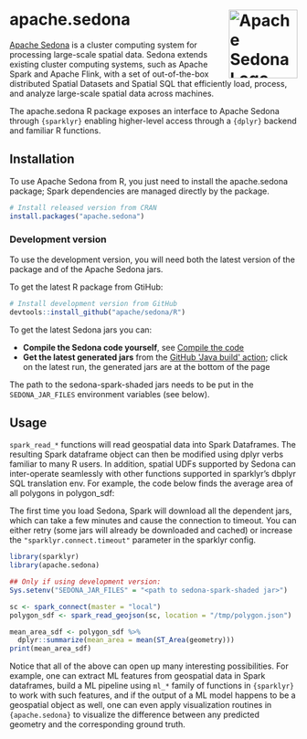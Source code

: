 <!--
 Licensed to the Apache Software Foundation (ASF) under one
 or more contributor license agreements.  See the NOTICE file
 distributed with this work for additional information
 regarding copyright ownership.  The ASF licenses this file
 to you under the Apache License, Version 2.0 (the
 "License"); you may not use this file except in compliance
 with the License.  You may obtain a copy of the License at

   http://www.apache.org/licenses/LICENSE-2.0

 Unless required by applicable law or agreed to in writing,
 software distributed under the License is distributed on an
 "AS IS" BASIS, WITHOUT WARRANTIES OR CONDITIONS OF ANY
 KIND, either express or implied.  See the License for the
 specific language governing permissions and limitations
 under the License.
 -->

# apache.sedona <img src="man/figures/logo.png" align="right" alt="Apache Sedona Logo" width="120"/>

[Apache Sedona](https://sedona.apache.org/) is a cluster computing system for processing large-scale spatial data. Sedona extends existing cluster computing systems, such as Apache Spark and Apache Flink, with a set of out-of-the-box distributed Spatial Datasets and Spatial SQL that efficiently load, process, and analyze large-scale spatial data across machines.

The apache.sedona R package exposes an interface to Apache Sedona through `{sparklyr}`
enabling higher-level access through a `{dplyr}` backend and familiar R functions.

## Installation

To use Apache Sedona from R, you just need to install the apache.sedona package; Spark dependencies are managed directly by the package.

```r
# Install released version from CRAN
install.packages("apache.sedona")
```

### Development version

To use the development version, you will need both the latest version of the package and of the Apache Sedona jars.

To get the latest R package from GtiHub:

```r
# Install development version from GitHub
devtools::install_github("apache/sedona/R")
```

To get the latest Sedona jars you can:

* **Compile the Sedona code yourself**, see [Compile the code](https://sedona.apache.org/latest-snapshot/setup/compile/)
* **Get the latest generated jars** from the [GitHub 'Java build' action](https://github.com/apache/sedona/actions/workflows/java.yml); click on the latest run, the generated jars are at the bottom of the page

The path to the sedona-spark-shaded jars needs to be put in the `SEDONA_JAR_FILES` environment variables (see below).

## Usage

`spark_read_*` functions will read geospatial data into Spark Dataframes. The resulting Spark dataframe object can then be modified using dplyr verbs familiar to many R users. In addition, spatial UDFs supported by Sedona can inter-operate seamlessly with other functions supported in sparklyr’s dbplyr SQL translation env. For example, the code below finds the average area of all polygons in polygon_sdf:

The first time you load Sedona, Spark will download all the dependent jars, which can take a few minutes and cause the connection to timeout. You can either retry (some jars will already be downloaded and cached) or increase the `"sparklyr.connect.timeout"` parameter in the sparklyr config.

```r
library(sparklyr)
library(apache.sedona)

## Only if using development version:
Sys.setenv("SEDONA_JAR_FILES" = "<path to sedona-spark-shaded jar>")

sc <- spark_connect(master = "local")
polygon_sdf <- spark_read_geojson(sc, location = "/tmp/polygon.json")
```

```r
mean_area_sdf <- polygon_sdf %>%
  dplyr::summarize(mean_area = mean(ST_Area(geometry)))
print(mean_area_sdf)
```

Notice that all of the above can open up many interesting possibilities. For example, one can extract ML features from geospatial data in Spark dataframes, build a ML pipeline using `ml_*` family of functions in `{sparklyr}` to work with such features, and if the output of a ML model happens to be a geospatial object as well, one can even apply visualization routines in `{apache.sedona}` to visualize the difference between any predicted geometry and the corresponding ground truth.

